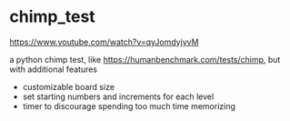 # chimp_test

https://www.youtube.com/watch?v=qyJomdyjyvM

a python chimp test, like https://humanbenchmark.com/tests/chimp, but with additional features
- customizable board size
- set starting numbers and increments for each level
- timer to discourage spending too much time memorizing